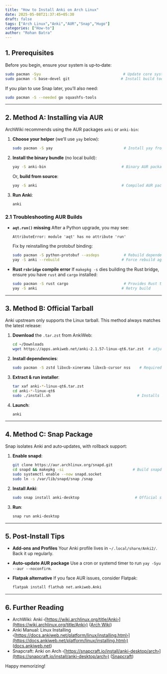 ```yaml
---
title: "How to Install Anki on Arch Linux"
date: 2025-05-08T21:37:45+05:30
draft: false
tags: ["Arch Linux","Anki","AUR","Snap","Hugo"]
categories: ["How-to"]
author: "Rohan Batra"
---
```


## 1. Prerequisites

Before you begin, ensure your system is up‑to‑date:

```bash
sudo pacman -Syu                                     # Update core system packages
sudo pacman -S base-devel git                       # Install build tools
```

If you plan to use Snap later, you’ll also need:

```bash
sudo pacman -S --needed go squashfs-tools
```

---

## 2. Method A: Installing via AUR

ArchWiki recommends using the AUR packages `anki` or `anki-bin`:

1. **Choose your helper** (we’ll use `yay` below):

   ```bash
   sudo pacman -S yay                                # Install yay from [community]
   ```

2. **Install the binary bundle** (no local build):

   ```bash
   yay -S anki-bin                                  # Binary AUR package :contentReference[oaicite:0]{index=0}
   ```

   Or, **build from source**:

   ```bash
   yay -S anki                                      # Compiled AUR package :contentReference[oaicite:1]{index=1}
   ```

3. **Run Anki**:

   ```bash
   anki
   ```

### 2.1 Troubleshooting AUR Builds

* **`aqt.run()` missing**
  After a Python upgrade, you may see:

  ```
  AttributeError: module 'aqt' has no attribute 'run'
  ```

  Fix by reinstalling the protobuf binding:

  ```bash
  sudo pacman -S python-protobuf --asdeps           # Rebuild dependency :contentReference[oaicite:2]{index=2}
  yay -S anki --rebuild                            # Force rebuild against new Python
  ```
* **Rust `rsbridge` compile error**
  If `makepkg -s` dies building the Rust bridge, ensure you have `rust` and `cargo` installed:

  ```bash
  sudo pacman -S rust cargo                         # Provides Rust toolchain :contentReference[oaicite:3]{index=3}
  yay -S anki                                      # Retry build
  ```

---

## 3. Method B: Official Tarball

Anki upstream only supports the Linux tarball. This method always matches the latest release:

1. **Download** the `.tar.zst` from AnkiWeb:

   ```bash
   cd ~/Downloads
   wget https://apps.ankiweb.net/anki-2.1.57-linux-qt6.tar.zst  # adjust version :contentReference[oaicite:4]{index=4}
   ```

2. **Install dependencies**:

   ```bash
   sudo pacman -S zstd libxcb-xinerama libxcb-cursor nss    # Required libs :contentReference[oaicite:5]{index=5}
   ```

3. **Extract & run installer**:

   ```bash
   tar xaf anki-*-linux-qt6.tar.zst
   cd anki-*-linux-qt6
   sudo ./install.sh                                       # Installs into /usr/local :contentReference[oaicite:6]{index=6}
   ```

4. **Launch**:

   ```bash
   anki
   ```

---

## 4. Method C: Snap Package

Snap isolates Anki and auto‑updates, with rollback support:

1. **Enable snapd**:

   ```bash
   git clone https://aur.archlinux.org/snapd.git
   cd snapd && makepkg -si                               # Build snapd from AUR :contentReference[oaicite:7]{index=7}
   sudo systemctl enable --now snapd.socket
   sudo ln -s /var/lib/snapd/snap /snap
   ```

2. **Install Anki**:

   ```bash
   sudo snap install anki-desktop                         # Official snap :contentReference[oaicite:8]{index=8}
   ```

3. **Run**:

   ```bash
   snap run anki-desktop
   ```

---

## 5. Post‑Install Tips

* **Add‑ons and Profiles**
  Your Anki profile lives in `~/.local/share/Anki2/`. Back it up regularly.
* **Auto‑update AUR package**
  Use a cron or systemd timer to run `yay -Syu --aur --noconfirm`.
* **Flatpak alternative**
  If you face AUR issues, consider Flatpak:

  ```bash
  flatpak install flathub net.ankiweb.Anki
  ```

---

## 6. Further Reading

* ArchWiki: Anki ‹[https://wiki.archlinux.org/title/Anki›](https://wiki.archlinux.org/title/Anki›) ([Arch Wiki][1])
* Anki Manual: Linux Installing ‹[https://docs.ankiweb.net/platform/linux/installing.html›](https://docs.ankiweb.net/platform/linux/installing.html›) ([docs.ankiweb.net][2])
* Snapcraft: Anki on Arch ‹[https://snapcraft.io/install/anki-desktop/arch›](https://snapcraft.io/install/anki-desktop/arch›) ([Snapcraft][3])

Happy memorizing!

[1]: https://wiki.archlinux.org/title/Anki?utm_source=chatgpt.com "Anki - ArchWiki"
[2]: https://docs.ankiweb.net/platform/linux/installing.html?utm_source=chatgpt.com "Installing & Upgrading Anki on Linux - Anki Manual"
[3]: https://snapcraft.io/install/anki-desktop/arch?utm_source=chatgpt.com "Install Anki - Latest on Arch Linux using the Snap Store - Snapcraft"
